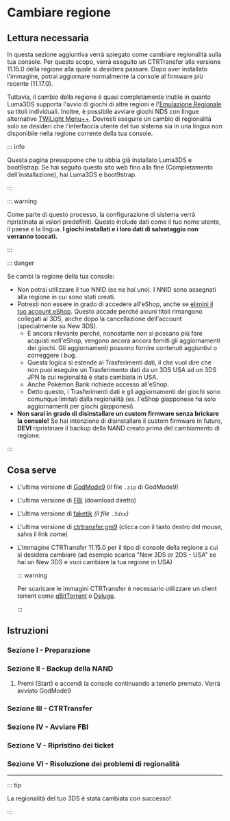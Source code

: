 # Cambiare regione

## Lettura necessaria

In questa sezione aggiuntiva verrà spiegato come cambiare regionalità sulla tua console. Per questo scopo, verrà eseguito un CTRTransfer alla versione 11.15.0 della regione alla quale si desidera passare. Dopo aver installato l'immagine, potrai aggiornare normalmente la console al firmware più recente (11.17.0).

Tuttavia, il cambio della regione è quasi completamente inutile in quanto Luma3DS supporta l'avvio di giochi di altre regioni e l'[Emulazione Regionale](https://github.com/LumaTeam/Luma3DS/wiki/Optional-features) su titoli individuali. Inoltre, è possibile avviare giochi NDS con lingue alternative [TWiLight Menu++](https://github.com/DS-Homebrew/TWiLightMenu/releases). Dovresti eseguire un cambio di regionalità solo se desideri che l'interfaccia utente del tuo sistema sia in una lingua non disponibile nella regione corrente della tua console.

::: info

Questa pagina presuppone che tu abbia già installato Luma3DS e boot9strap. Se hai seguito questo sito web fino alla fine (Completamento dell'installazione), hai Luma3DS e boot9strap.

:::

::: warning

Come parte di questo processo, la configurazione di sistema verrà ripristinata ai valori predefiniti. Questo include dati come il tuo nome utente, il paese e la lingua. **I giochi installati e i loro dati di salvataggio non verranno toccati.**

:::

::: danger

Se cambi la regione della tua console:

- Non potrai utilizzare il tuo NNID (se ne hai uno). I NNID sono assegnati alla regione in cui sono stati creati.
- Potresti non essere in grado di accedere all'eShop, anche se [elimini il tuo account eShop](https://en-americas-support.nintendo.com/app/answers/detail/a_id/74/~/how-to-delete-a-nintendo-eshop-account). Questo accade perché alcuni titoli rimangono collegati al 3DS, anche dopo la cancellazione dell'account (specialmente su New 3DS).
  - È ancora rilevante perché, nonostante non si possano più fare acquisti nell'eShop, vengono ancora ancora forniti gli aggiornamenti dei giochi. Gli aggiornamenti possono fornire contenuti aggiuntivi o correggere i bug.
  - Questa logica si estende ai Trasferimenti dati, il che vuol dire che non puoi eseguire un Trasferimento dati da un 3DS USA ad un 3DS JPN la cui regionalità è stata cambiata in USA.
  - Anche Pokémon Bank richiede accesso all'eShop.
  - Detto questo, i Trasferimenti dati e gli aggiornamenti dei giochi sono comunque limitati dalla regionalità (es. l'eShop giapponese ha solo aggiornamenti per giochi giapponesi).
- **Non sarai in grado di disinstallare un custom firmware senza brickare la console!** Se hai intenzione di disinstallare il custom firmware in futuro, **DEVI** ripristinare il backup della NAND creato prima del cambiamento di regione.

:::

## Cosa serve

- L'ultima versione di [GodMode9](https://github.com/d0k3/GodMode9/releases/latest) (il file `.zip` di GodMode9)
- L'ultima versione di [FBI](https://github.com/nh-server/FBI-NH/releases/download/2.6.1/FBI.3dsx) (download diretto)
- L'ultima versione di [faketik](https://github.com/ihaveamac/faketik/releases/latest) _(il file `.3dsx`)_
- L'ultima versione di [ctrtransfer.gm9](https://raw.githubusercontent.com/nh-server/scripts/refs/heads/main/3DS/ctrtransfer.gm9) (clicca con il tasto destro del mouse, salva il link come)
- L'immagine CTRTransfer 11.15.0 per il tipo di console della regione a cui si desidera cambiare (ad esempio scarica "New 3DS or 2DS - USA" se hai un New 3DS e vuoi cambiare la tua regione in USA)

  ::: warning

  Per scaricare le immagini CTRTransfer è necessario utilizzare un client torrent come [qBitTorrent](https://www.qbittorrent.org/download) o [Deluge](https://deluge-torrent.org/download/).

  :::

<!--@include: ./_include/ctrtransfer-images.md -->

## Istruzioni

### Sezione I - Preparazione

<!--@include: ./_include/ctrtransfer-prep.md -->

### Sezione II - Backup della NAND

1. Premi (Start) e accendi la console continuando a tenerlo premuto. Verrà avviato GodMode9

<!--@include: ./_include/nand-backup.md -->

### Sezione III - CTRTransfer

<!--@include: ./_include/ctrtransfer-main.md -->

### Sezione IV - Avviare FBI

<!--@include: ./_include/launch-hbl-dlp.md -->

### Sezione V - Ripristino dei ticket

<!--@include: ./_include/ctrtransfer-ticket-copy.md -->

### Sezione VI - Risoluzione dei problemi di regionalità

<!--@include: ./_include/ctrnand-datayeet.md -->

___

::: tip

La regionalità del tuo 3DS è stata cambiata con successo!

:::
